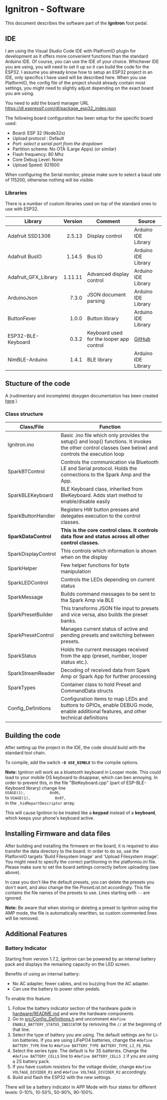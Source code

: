 # Ignitron - Software
This document describes the software part of the **Ignitron** foot pedal.

## IDE
I am using the Visual Studio Code IDE with PlatfromIO plugin for development as it offers more convenient functions than the standard Arduino IDE. Of course, you can use the IDE of your choice.
Whichever IDE you are using, you will need to set it up so it can build the code for the ESP32.
I assume you already know how to setup an ESP32 project in an IDE, only specifics I have used will be described here. When you use PlatformIO, the config file of the project should already contain most settings, you might need to slightly adjust depending on the exact board you are using.

You need to add the board manager URL https://dl.espressif.com/dl/package_esp32_index.json

The following board configuration has been setup for the specific board used:
- Board: ESP 32 (Node32s)
- Upload protocol : Default
- Port: *select a serial port from the dropdown*
- Partition scheme: No OTA (Large Apps) (or similar)
- Flash frequency: 80 Mhz
- Core Debug Level: None
- Upload Speed: 921600

When configuring the Serial monitor, please make sure to select a baud rate of 115200, otherwise nothing will be visible.

### Libraries
There is a number of custom libraries used on top of the standard ones to use with ESP32.

|Library|Version|Comment| Source
|---|---:|---|---|
| Adafruit SSD1306 | 2.5.13 | Display control | Arduino IDE Library |
| Adafruit BusIO | 1.14.5 | Bus IO | Arduino IDE Library |
| Adafruit_GFX_Library | 1.11.11 | Advanced display control | Arduino IDE Library |
| ArduinoJson | 7.3.0 | JSON document parsing | Arduino IDE Library |
| ButtonFever | 1.0.0 | Button library | Arduino IDE Library |
| ESP32-BLE-Keyboard | 0.3.2 | Keyboard used for the looper app control | [GitHub](https://github.com/T-vK/ESP32-BLE-Keyboard) |
| NimBLE-Arduino  | 1.4.1 | BLE library | Arduino IDE Library |

## Stucture of the code
A (rudimentary and incomplete) doxygen documentation has been created [here](https://github.com/stangreg/Ignitron/blob/main/doxygen/html/index.html).\

### Class structure
| Class/File | Function |
|---|---|
| Ignitron.ino | Basic .ino file which only provides the setup() and loop() functions. It invokes the other control classes (see below) and controls the execution loop |
| SparkBTControl | Controls the communication via Bluetooth LE and Serial protocol. Holds the connections to the Spark Amp and the App. |
| SparkBLEKeyboard | BLE Keyboard class, inherited from BleKeyboard. Adds start method to enable/disable easily |
| SparkButtonHandler | Registers HW button presses and delegates execution to the control classes. |
| **SparkDataControl** | **This is the core control class. It controls data flow and status across all other control classes.** |
| SparkDisplayControl | This controls which information is shown when on the display |
| SparkHelper | Few helper functions for byte manipulation |
| SparkLEDControl | Controls the LEDs depending on current status |
| SparkMessage | Builds command messages to be sent to the Spark Amp via BLE |
| SparkPresetBuilder | This transforms JSON file input to presets and vice versa, also builds the preset banks. |
| SparkPresetControl | Manages current status of active and pending presets and switching between presets. |
| SparkStatus | Holds the current messages received from the app (preset, number, looper status etc.). |
| SparkStreamReader | Decoding of received data from Spark Amp or Spark App for further processing |
| SparkTypes | Container class to hold Preset and CommandData structs |
| Config_Definitions | Configuration items to map LEDs and buttons to GPIOs, enable DEBUG mode, enable additional features, and other technical definitions |

## Building the code
After setting up the project in the IDE, the code should build with the standard tool chain.

To compile, add the switch **`-D USE_NIMBLE`** to the compile options.

**Note:** Ignitron will work as a bluetooth keyboard in Looper mode. This could lead to your mobile OS keyboard to disappear, which can ben annoying. In order to prevent this, in the file "BleKeyboard.cpp" (part of ESP-BLE-Keyboard library) change line\
`USAGE(1),           0x06,`\
to `USAGE(1),           0x07,`\
in the `_hidReportDescriptor` array.

This will cause Ignitron to be treated like a **keypad** instead of a **keyboard**, which keeps your phone's keyboard active.

## Installing Firmware and data files
After building and installing the firmware on the board, it is required to also transfer the data directory to the board. In order to do so, use the PlatformIO targets 'Build Filesystem Image' and 'Upload Filesystem image'. You might need to specify the correct partitioning in the platformio.ini file. Please make sure to set the board settings correctly before uploading (see above). 

In case you don't like the default presets, you can delete the presets you don't want, and also change the file *PresetList.txt* accordingly. This file contains the file names of the presets to use. Lines starting with `--` are ignored.

**Note:** Be aware that when storing or deleting a preset to Ignitron using the AMP mode, the file is automatically rewritten, so custom commented lines will be removed.

## Additional Features

### Battery Indicator

Starting from version 1.7.2, Ignitron can be powered by an internal battery pack and displays the remaining capacity on the LED screen.

Benefits of using an internal battery:

- No AC adapter, fewer cables, and no buzzing from the AC adapter.
- Can use the battery to power other pedals.

To enable this feature:

1. Follow the battery indicator section of the hardware guide in [hardware/README.md](../hardware/README.md#battery-indicator) and wire the hardware components.
2. Go to [src/Config_Definitions.h](Config_Definitions.h) and uncomment `#define ENABLE_BATTERY_STATUS_INDICATOR` by removing the `//` at the beginning of that line.
3. Select the type of battery you are using. The default settings are for Li-ion batteries. If you are using LiFePO4 batteries, change the `#define BATTERY_TYPE` line to `#define BATTERY_TYPE BATTERY_TYPE_LI_FE_PO4`.
4. Select the series type. The default is for 3S batteries. Change the `#define BATTERY_CELLS` line to `#define BATTERY_CELLS 2` if you are using a 2S battery pack.
5. If you have custom resistors for the voltage divider, change `#define VOLTAGE_DIVIDER_R1` and `#define VOLTAGE_DIVIDER_R2` accordingly.
6. Build and flash the ESP32 with the new settings.

There will be a battery indicator in APP Mode with four states for different levels: 0-10%, 10-50%, 50-90%, 90-100%.
